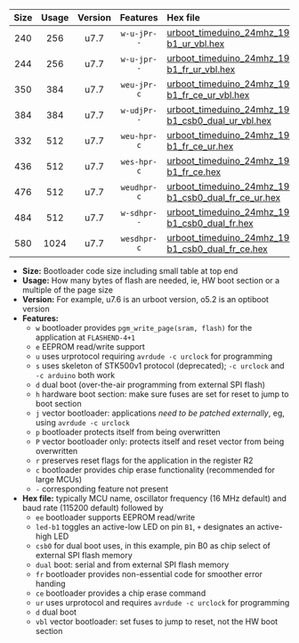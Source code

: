 |Size|Usage|Version|Features|Hex file|
|:-:|:-:|:-:|:-:|:--|
|240|256|u7.7|`w-u-jPr--`|[urboot_timeduino_24mhz_19200bps_led-b1_ur_vbl.hex](https://raw.githubusercontent.com/stefanrueger/urboot.hex/main/boards/timeduino/fcpu_24mhz/19200_bps/urboot_timeduino_24mhz_19200bps_led-b1_ur_vbl.hex)|
|244|256|u7.7|`w-u-jpr--`|[urboot_timeduino_24mhz_19200bps_led-b1_fr_ur_vbl.hex](https://raw.githubusercontent.com/stefanrueger/urboot.hex/main/boards/timeduino/fcpu_24mhz/19200_bps/urboot_timeduino_24mhz_19200bps_led-b1_fr_ur_vbl.hex)|
|350|384|u7.7|`weu-jPr-c`|[urboot_timeduino_24mhz_19200bps_ee_led-b1_fr_ce_ur_vbl.hex](https://raw.githubusercontent.com/stefanrueger/urboot.hex/main/boards/timeduino/fcpu_24mhz/19200_bps/urboot_timeduino_24mhz_19200bps_ee_led-b1_fr_ce_ur_vbl.hex)|
|384|384|u7.7|`w-udjPr--`|[urboot_timeduino_24mhz_19200bps_led-b1_csb0_dual_ur_vbl.hex](https://raw.githubusercontent.com/stefanrueger/urboot.hex/main/boards/timeduino/fcpu_24mhz/19200_bps/urboot_timeduino_24mhz_19200bps_led-b1_csb0_dual_ur_vbl.hex)|
|332|512|u7.7|`weu-hpr-c`|[urboot_timeduino_24mhz_19200bps_ee_led-b1_fr_ce_ur.hex](https://raw.githubusercontent.com/stefanrueger/urboot.hex/main/boards/timeduino/fcpu_24mhz/19200_bps/urboot_timeduino_24mhz_19200bps_ee_led-b1_fr_ce_ur.hex)|
|436|512|u7.7|`wes-hpr-c`|[urboot_timeduino_24mhz_19200bps_ee_led-b1_fr_ce.hex](https://raw.githubusercontent.com/stefanrueger/urboot.hex/main/boards/timeduino/fcpu_24mhz/19200_bps/urboot_timeduino_24mhz_19200bps_ee_led-b1_fr_ce.hex)|
|476|512|u7.7|`weudhpr-c`|[urboot_timeduino_24mhz_19200bps_ee_led-b1_csb0_dual_fr_ce_ur.hex](https://raw.githubusercontent.com/stefanrueger/urboot.hex/main/boards/timeduino/fcpu_24mhz/19200_bps/urboot_timeduino_24mhz_19200bps_ee_led-b1_csb0_dual_fr_ce_ur.hex)|
|484|512|u7.7|`w-sdhpr--`|[urboot_timeduino_24mhz_19200bps_led-b1_csb0_dual_fr.hex](https://raw.githubusercontent.com/stefanrueger/urboot.hex/main/boards/timeduino/fcpu_24mhz/19200_bps/urboot_timeduino_24mhz_19200bps_led-b1_csb0_dual_fr.hex)|
|580|1024|u7.7|`wesdhpr-c`|[urboot_timeduino_24mhz_19200bps_ee_led-b1_csb0_dual_fr_ce.hex](https://raw.githubusercontent.com/stefanrueger/urboot.hex/main/boards/timeduino/fcpu_24mhz/19200_bps/urboot_timeduino_24mhz_19200bps_ee_led-b1_csb0_dual_fr_ce.hex)|

- **Size:** Bootloader code size including small table at top end
- **Usage:** How many bytes of flash are needed, ie, HW boot section or a multiple of the page size
- **Version:** For example, u7.6 is an urboot version, o5.2 is an optiboot version
- **Features:**
  + `w` bootloader provides `pgm_write_page(sram, flash)` for the application at `FLASHEND-4+1`
  + `e` EEPROM read/write support
  + `u` uses urprotocol requiring `avrdude -c urclock` for programming
  + `s` uses skeleton of STK500v1 protocol (deprecated); `-c urclock` and `-c arduino` both work
  + `d` dual boot (over-the-air programming from external SPI flash)
  + `h` hardware boot section: make sure fuses are set for reset to jump to boot section
  + `j` vector bootloader: applications *need to be patched externally*, eg, using `avrdude -c urclock`
  + `p` bootloader protects itself from being overwritten
  + `P` vector bootloader only: protects itself and reset vector from being overwritten
  + `r` preserves reset flags for the application in the register R2
  + `c` bootloader provides chip erase functionality (recommended for large MCUs)
  + `-` corresponding feature not present
- **Hex file:** typically MCU name, oscillator frequency (16 MHz default) and baud rate (115200 default) followed by
  + `ee` bootloader supports EEPROM read/write
  + `led-b1` toggles an active-low LED on pin `B1`, `+` designates an active-high LED
  + `csb0` for dual boot uses, in this example, pin B0 as chip select of external SPI flash memory
  + `dual` boot: serial and from external SPI flash memory
  + `fr` bootloader provides non-essential code for smoother error handing
  + `ce` bootloader provides a chip erase command
  + `ur` uses urprotocol and requires `avrdude -c urclock` for programming
  + `d` dual boot
  + `vbl` vector bootloader: set fuses to jump to reset, not the HW boot section
